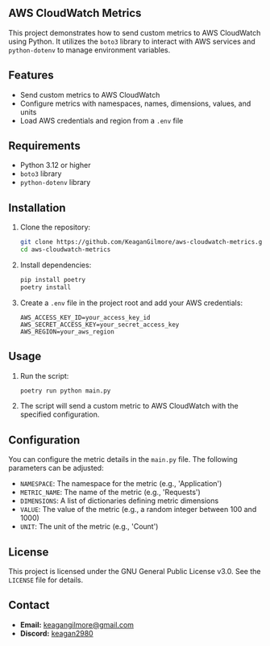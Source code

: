 ## AWS CloudWatch Metrics

This project demonstrates how to send custom metrics to AWS CloudWatch using Python. It utilizes the `boto3` library to interact with AWS services and `python-dotenv` to manage environment variables.

## Features

- Send custom metrics to AWS CloudWatch
- Configure metrics with namespaces, names, dimensions, values, and units
- Load AWS credentials and region from a `.env` file

## Requirements

- Python 3.12 or higher
- `boto3` library
- `python-dotenv` library

## Installation

1. Clone the repository:
    ```sh
    git clone https://github.com/KeaganGilmore/aws-cloudwatch-metrics.git
    cd aws-cloudwatch-metrics
    ```

2. Install dependencies:
    ```sh
    pip install poetry
    poetry install
    ```

3. Create a `.env` file in the project root and add your AWS credentials:
    ```dotenv
    AWS_ACCESS_KEY_ID=your_access_key_id
    AWS_SECRET_ACCESS_KEY=your_secret_access_key
    AWS_REGION=your_aws_region
    ```

## Usage

1. Run the script:
    ```sh
    poetry run python main.py
    ```

2. The script will send a custom metric to AWS CloudWatch with the specified configuration.

## Configuration

You can configure the metric details in the `main.py` file. The following parameters can be adjusted:

- `NAMESPACE`: The namespace for the metric (e.g., 'Application')
- `METRIC_NAME`: The name of the metric (e.g., 'Requests')
- `DIMENSIONS`: A list of dictionaries defining metric dimensions
- `VALUE`: The value of the metric (e.g., a random integer between 100 and 1000)
- `UNIT`: The unit of the metric (e.g., 'Count')

## License

This project is licensed under the GNU General Public License v3.0. See the `LICENSE` file for details.

## Contact

- **Email:** [keagangilmore@gmail.com](mailto:keagangilmore@gmail.com)
- **Discord:** [keagan2980](https://discord.com/users/keagan2980)